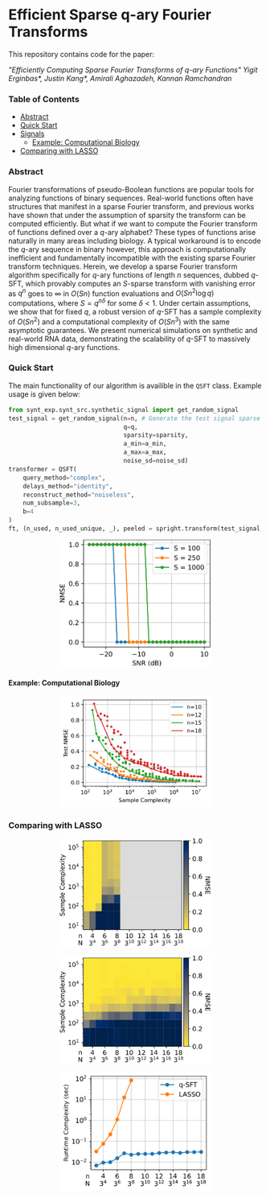 # Efficient Sparse q-ary Fourier Transforms

This repository contains code for the paper:

_"Efficiently Computing Sparse Fourier Transforms of_ $q$_-ary Functions" Yigit Erginbas*, Justin Kang*, Amirali Aghazadeh, Kannan Ramchandran_

### Table of Contents
* [Abstract](#abstract)
* [Quick Start](#quickstart)
* [Signals](#signals)
  * [Example: Computational Biology](#rna)
* [Comparing with LASSO](#LASSO)

### Abstract
<a id=abstract></a>
Fourier transformations of pseudo-Boolean functions are popular tools for analyzing functions of binary sequences. Real-world functions often have structures that manifest in a sparse Fourier transform, and previous works have shown that under the assumption of sparsity the transform can be computed efficiently. But what if we want to compute the Fourier transform of functions defined over a $q$-ary alphabet? These types of functions arise naturally in many areas including biology. A typical workaround is to encode the $q$-ary sequence in binary however, this approach is computationally inefficient and fundamentally incompatible with the existing sparse Fourier transform techniques. Herein, we develop a sparse Fourier transform algorithm specifically for $q$-ary functions of length $n$ sequences, dubbed $q$-SFT, which provably computes an $S$-sparse transform with vanishing error as $q^n$ goes to $\infty$ in $O(Sn)$ function evaluations and $O(S n^2 \log q)$ computations, where $S = q^{n\delta}$ for some $\delta < 1$. Under certain assumptions, we show that for fixed $q$, a robust version of $q$-SFT has a sample complexity of $O(Sn^2)$ and a computational complexity of $O(Sn^3)$ with the same asymptotic guarantees. We present numerical simulations on synthetic and real-world RNA data, demonstrating the scalability of $q$-SFT to massively high dimensional $q$-ary functions.

### Quick Start
<a id=quickstart></a>
The main functionality of our algorithm is availible in the `QSFT` class. Example usage is given below:

```python
from synt_exp.synt_src.synthetic_signal import get_random_signal
test_signal = get_random_signal(n=n, # Generate the test signal sparse in the fourier domain
                                q=q,
                                sparsity=sparsity,
                                a_min=a_min,
                                a_max=a_max,
                                noise_sd=noise_sd)
transformer = QSFT(
    query_method="complex",
    delays_method="identity",
    reconstruct_method="noiseless",
    num_subsample=3,
    b=4
)
ft, (n_used, n_used_unique, _), peeled = spright.transform(test_signal, verbose=False, report=True)
```

<p align="center">
<img src="figs/nmse-vs-snr-1.png" width="300">
</p>

####  Example: Computational Biology
<a id=rna></a>

<p align="center">
<img src="figs/complexity-vs-n-rna-1.png" width="300">
</p>

### Comparing with LASSO
<a id=LASSO></a>

<p align="center">
<img src="figs/complexity-vs-n-lasso-1.png" width="300">
</p>



<p align="center">
<img src="figs/complexity-vs-n-qspright-1.png" width="300">
</p>
<p align="center">
<img src="figs/complexity-vs-n-runtime-1.png" width="300">
</p>
